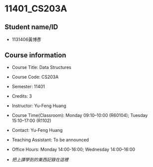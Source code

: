 # 11401_CS203A
## Student name/ID
- 1131406黃博彥

## Course information
- Course Title: Data Structures
- Course Code: CS203A
- Semester: 11401
- Credits: 3
- Instructor: Yu-Feng Huang
- Course Time(Classroom): Monday 09:10–10:00 (R60104); Tuesday 15:10–17:00 (R1102)
- Contact: Yu-Feng Huang
- Teaching Assistant: To be announced
- Office Hours: Monday 14:00-16:00; Wednesday 14:00–16:00









-  *把上課學到的東西記錄在這裡*

